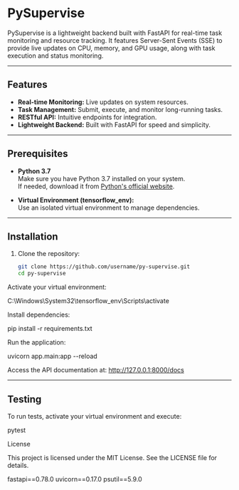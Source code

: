 # PySupervise

PySupervise is a lightweight backend built with FastAPI for real-time task monitoring and resource tracking. It features Server-Sent Events (SSE) to provide live updates on CPU, memory, and GPU usage, along with task execution and status monitoring.

---

## Features

- **Real-time Monitoring:** Live updates on system resources.
- **Task Management:** Submit, execute, and monitor long-running tasks.
- **RESTful API:** Intuitive endpoints for integration.
- **Lightweight Backend:** Built with FastAPI for speed and simplicity.

---

## Prerequisites

- **Python 3.7**  
  Make sure you have Python 3.7 installed on your system.  
  If needed, download it from [Python's official website](https://www.python.org/downloads/).

- **Virtual Environment (tensorflow_env):**  
  Use an isolated virtual environment to manage dependencies.

---

## Installation

1. Clone the repository:
   ```bash
   git clone https://github.com/username/py-supervise.git
   cd py-supervise

Activate your virtual environment:

C:\Windows\System32\tensorflow_env\Scripts\activate

Install dependencies:

pip install -r requirements.txt

Run the application:

uvicorn app.main:app --reload

Access the API documentation at:
http://127.0.0.1:8000/docs

---

## Testing

To run tests, activate your virtual environment and execute:

pytest


License

This project is licensed under the MIT License. See the LICENSE file for details.

fastapi==0.78.0
uvicorn==0.17.0
psutil==5.9.0
